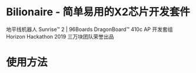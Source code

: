 # Bilionaire - 简单易用的X2芯片开发套件

地平线机器人 Sunrise™ 2 | 96Boards DragonBoard™ 410c
AP 开发套组
Horizon Hackathon 2019 三万块团队荣誉出品

# 使用方法

